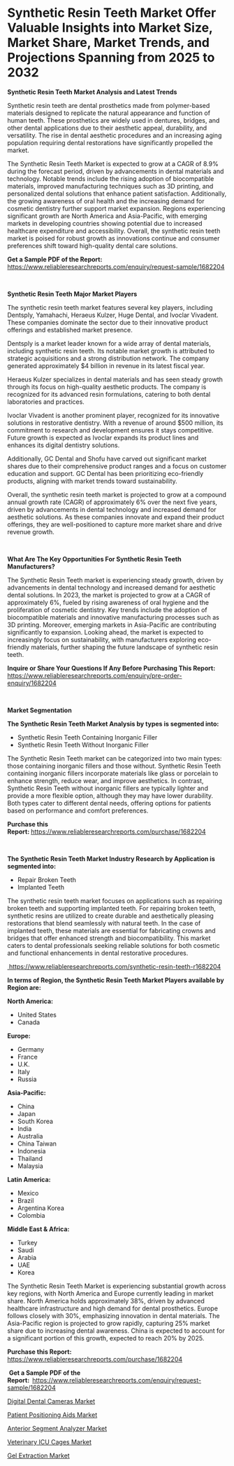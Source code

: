 <p><h1>Synthetic Resin Teeth Market Offer Valuable Insights into Market Size, Market Share, Market Trends, and Projections Spanning from 2025 to 2032</h1></p><p><strong>Synthetic Resin Teeth Market Analysis and Latest Trends</strong></p>
<p><p>Synthetic resin teeth are dental prosthetics made from polymer-based materials designed to replicate the natural appearance and function of human teeth. These prosthetics are widely used in dentures, bridges, and other dental applications due to their aesthetic appeal, durability, and versatility. The rise in dental aesthetic procedures and an increasing aging population requiring dental restorations have significantly propelled the market.</p><p>The Synthetic Resin Teeth Market is expected to grow at a CAGR of 8.9% during the forecast period, driven by advancements in dental materials and technology. Notable trends include the rising adoption of biocompatible materials, improved manufacturing techniques such as 3D printing, and personalized dental solutions that enhance patient satisfaction. Additionally, the growing awareness of oral health and the increasing demand for cosmetic dentistry further support market expansion. Regions experiencing significant growth are North America and Asia-Pacific, with emerging markets in developing countries showing potential due to increased healthcare expenditure and accessibility. Overall, the synthetic resin teeth market is poised for robust growth as innovations continue and consumer preferences shift toward high-quality dental care solutions.</p></p>
<p><strong>Get a Sample PDF of the Report:&nbsp;</strong> <a href="https://www.reliableresearchreports.com/enquiry/request-sample/1682204?utm_campaign=24&utm_medium=2&utm_source=Github&utm_content=ia&utm_term=04032025&utm_id=synthetic-resin-teeth">https://www.reliableresearchreports.com/enquiry/request-sample/1682204</a></p>
<p>&nbsp;</p>
<p><strong>Synthetic Resin Teeth Major Market Players</strong></p>
<p><p>The synthetic resin teeth market features several key players, including Dentsply, Yamahachi, Heraeus Kulzer, Huge Dental, and Ivoclar Vivadent. These companies dominate the sector due to their innovative product offerings and established market presence.</p><p>Dentsply is a market leader known for a wide array of dental materials, including synthetic resin teeth. Its notable market growth is attributed to strategic acquisitions and a strong distribution network. The company generated approximately $4 billion in revenue in its latest fiscal year.</p><p>Heraeus Kulzer specializes in dental materials and has seen steady growth through its focus on high-quality aesthetic products. The company is recognized for its advanced resin formulations, catering to both dental laboratories and practices.</p><p>Ivoclar Vivadent is another prominent player, recognized for its innovative solutions in restorative dentistry. With a revenue of around $500 million, its commitment to research and development ensures it stays competitive. Future growth is expected as Ivoclar expands its product lines and enhances its digital dentistry solutions.</p><p>Additionally, GC Dental and Shofu have carved out significant market shares due to their comprehensive product ranges and a focus on customer education and support. GC Dental has been prioritizing eco-friendly products, aligning with market trends toward sustainability.</p><p>Overall, the synthetic resin teeth market is projected to grow at a compound annual growth rate (CAGR) of approximately 6% over the next five years, driven by advancements in dental technology and increased demand for aesthetic solutions. As these companies innovate and expand their product offerings, they are well-positioned to capture more market share and drive revenue growth.</p></p>
<p>&nbsp;</p>
<p><strong>What Are The Key Opportunities For Synthetic Resin Teeth Manufacturers?</strong></p>
<p><p>The Synthetic Resin Teeth market is experiencing steady growth, driven by advancements in dental technology and increased demand for aesthetic dental solutions. In 2023, the market is projected to grow at a CAGR of approximately 6%, fueled by rising awareness of oral hygiene and the proliferation of cosmetic dentistry. Key trends include the adoption of biocompatible materials and innovative manufacturing processes such as 3D printing. Moreover, emerging markets in Asia-Pacific are contributing significantly to expansion. Looking ahead, the market is expected to increasingly focus on sustainability, with manufacturers exploring eco-friendly materials, further shaping the future landscape of synthetic resin teeth.</p></p>
<p><strong>Inquire or Share Your Questions If Any Before Purchasing This Report:</strong> <a href="https://www.reliableresearchreports.com/enquiry/pre-order-enquiry/1682204?utm_campaign=24&utm_medium=2&utm_source=Github&utm_content=ia&utm_term=04032025&utm_id=synthetic-resin-teeth">https://www.reliableresearchreports.com/enquiry/pre-order-enquiry/1682204</a></p>
<p>&nbsp;</p>
<p><strong>Market Segmentation</strong></p>
<p><strong>The Synthetic Resin Teeth Market Analysis by types is segmented into:</strong></p>
<p><ul><li>Synthetic Resin Teeth Containing Inorganic Filler</li><li>Synthetic Resin Teeth Without Inorganic Filler</li></ul></p>
<p><p>The Synthetic Resin Teeth market can be categorized into two main types: those containing inorganic fillers and those without. Synthetic Resin Teeth containing inorganic fillers incorporate materials like glass or porcelain to enhance strength, reduce wear, and improve aesthetics. In contrast, Synthetic Resin Teeth without inorganic fillers are typically lighter and provide a more flexible option, although they may have lower durability. Both types cater to different dental needs, offering options for patients based on performance and comfort preferences.</p></p>
<p><strong>Purchase this Report:&nbsp;</strong><a href="https://www.reliableresearchreports.com/purchase/1682204?utm_campaign=24&utm_medium=2&utm_source=Github&utm_content=ia&utm_term=04032025&utm_id=synthetic-resin-teeth">https://www.reliableresearchreports.com/purchase/1682204</a></p>
<p>&nbsp;</p>
<p><strong>The Synthetic Resin Teeth Market Industry Research by Application is segmented into:</strong></p>
<p><ul><li>Repair Broken Teeth</li><li>Implanted Teeth</li></ul></p>
<p><p>The synthetic resin teeth market focuses on applications such as repairing broken teeth and supporting implanted teeth. For repairing broken teeth, synthetic resins are utilized to create durable and aesthetically pleasing restorations that blend seamlessly with natural teeth. In the case of implanted teeth, these materials are essential for fabricating crowns and bridges that offer enhanced strength and biocompatibility. This market caters to dental professionals seeking reliable solutions for both cosmetic and functional enhancements in dental restorative procedures.</p></p>
<p><a href="https://www.reliableresearchreports.com/synthetic-resin-teeth-r1682204?utm_campaign=24&utm_medium=2&utm_source=Github&utm_content=ia&utm_term=04032025&utm_id=synthetic-resin-teeth">&nbsp;https://www.reliableresearchreports.com/synthetic-resin-teeth-r1682204</a></p>
<p><strong>In terms of Region, the Synthetic Resin Teeth Market Players available by Region are:</strong></p>
<p>
    <p> <strong> North America: </strong>
        <ul>
            <li>United States</li>
            <li>Canada</li>
        </ul>
        </p> 
    <p> <strong> Europe: </strong>
        <ul>
            <li>Germany</li>
            <li>France</li>
            <li>U.K.</li>
            <li>Italy</li>
            <li>Russia</li>
        </ul>
        </p> 
    <p> <strong> Asia-Pacific: </strong>
        <ul>
            <li>China</li>
            <li>Japan</li>
            <li>South Korea</li>
            <li>India</li>
            <li>Australia</li>
            <li>China Taiwan</li>
            <li>Indonesia</li>
            <li>Thailand</li>
            <li>Malaysia</li>
        </ul>
        </p> 
    <p> <strong> Latin America: </strong>
        <ul>
            <li>Mexico</li>
            <li>Brazil</li>
            <li>Argentina Korea</li>
            <li>Colombia</li>
        </ul>
        </p> 
    <p> <strong> Middle East & Africa: </strong>
        <ul>
            <li>Turkey</li>
            <li>Saudi</li>
            <li>Arabia</li>
            <li>UAE</li>
            <li>Korea</li>
        </ul>
    </p>
    </p>
<p><p>The Synthetic Resin Teeth Market is experiencing substantial growth across key regions, with North America and Europe currently leading in market share. North America holds approximately 38%, driven by advanced healthcare infrastructure and high demand for dental prosthetics. Europe follows closely with 30%, emphasizing innovation in dental materials. The Asia-Pacific region is projected to grow rapidly, capturing 25% market share due to increasing dental awareness. China is expected to account for a significant portion of this growth, expected to reach 20% by 2025.</p></p>
<p><strong>Purchase this Report: </strong><a href="https://www.reliableresearchreports.com/purchase/1682204?utm_campaign=24&utm_medium=2&utm_source=Github&utm_content=ia&utm_term=04032025&utm_id=synthetic-resin-teeth">https://www.reliableresearchreports.com/purchase/1682204</a></p>
<p>&nbsp;<strong>Get a Sample PDF of the Report:&nbsp;&nbsp;</strong><a href="https://www.reliableresearchreports.com/enquiry/request-sample/1682204?utm_campaign=24&utm_medium=2&utm_source=Github&utm_content=ia&utm_term=04032025&utm_id=synthetic-resin-teeth">https://www.reliableresearchreports.com/enquiry/request-sample/1682204</a></p>
<p><strong></strong></p>
<p><p><a href="https://github.com/cobinaydin13/Market-Research-Report-List-1/blob/main/digital-dental-cameras-market.md?utm_campaign=24&utm_medium=2&utm_source=Github&utm_content=ia&utm_term=04032025&utm_id=synthetic-resin-teeth">Digital Dental Cameras Market</a></p><p><a href="https://github.com/jenevycachat/Market-Research-Report-List-1/blob/main/patient-positioning-aids-market.md?utm_campaign=24&utm_medium=2&utm_source=Github&utm_content=ia&utm_term=04032025&utm_id=synthetic-resin-teeth">Patient Positioning Aids Market</a></p><p><a href="https://github.com/cachaskluwe/Market-Research-Report-List-1/blob/main/anterior-segment-analyzer-market.md?utm_campaign=24&utm_medium=2&utm_source=Github&utm_content=ia&utm_term=04032025&utm_id=synthetic-resin-teeth">Anterior Segment Analyzer Market</a></p><p><a href="https://github.com/osamhcombre/Market-Research-Report-List-1/blob/main/veterinary-icu-cages-market.md?utm_campaign=24&utm_medium=2&utm_source=Github&utm_content=ia&utm_term=04032025&utm_id=synthetic-resin-teeth">Veterinary ICU Cages Market</a></p><p><a href="https://github.com/mehakmiamid1/Market-Research-Report-List-1/blob/main/gel-extraction-market.md?utm_campaign=24&utm_medium=2&utm_source=Github&utm_content=ia&utm_term=04032025&utm_id=synthetic-resin-teeth">Gel Extraction Market</a></p></p>